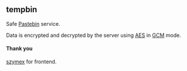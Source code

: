 ## tempbin
Safe [Pastebin](https://en.wikipedia.org/wiki/Pastebin) service.

Data is encrypted and decrypted by the server using
[AES](https://en.wikipedia.org/wiki/Advanced_Encryption_Standard)
in
[GCM](https://en.wikipedia.org/wiki/Galois/Counter_Mode) mode.

#### Thank you
[szymex](https://github.com/szymex73) for frontend.
